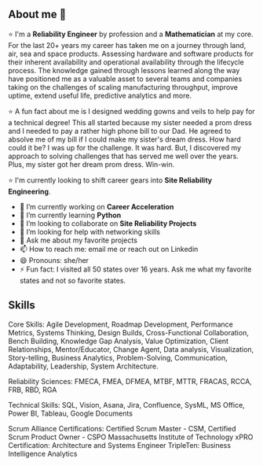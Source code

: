 ## About me 👋

⭐ I'm a **Reliability Engineer** by profession and a **Mathematician** at my core. For the last 20+ years my career has taken me on a journey through land, air, sea and space products. Assessing hardware and software products for their inherent availability and operational availability through the lifecycle process. The knowledge gained through lessons learned along the way have positioned me as a valuable asset to several teams and companies taking on the challenges of scaling manufacturing throughput, improve uptime, extend useful life, predictive analytics and more.

⭐ A fun fact about me is I designed wedding gowns and veils to help pay for a technical degree! This all started because my sister needed a prom dress and I needed to pay a rather high phone bill to our Dad. He agreed to absolve me of my bill if I could make my sister's dream dress. How hard could it be? I was up for the challenge. It was hard. But, I discovered my approach to solving challenges that has served me well over the years. Plus, my sister got her dream prom dress. Win-win.

⭐ I'm currently looking to shift career gears into **Site Reliability Engineering**.

- 🔭 I’m currently working on **Career Acceleration**
- 🌱 I’m currently learning **Python**
- 👯 I’m looking to collaborate on **Site Reliability Projects**
- 🤔 I’m looking for help with networking skills
- 💬 Ask me about my favorite projects
- 📫 How to reach me: email me or reach out on Linkedin
- 😄 Pronouns: she/her
- ⚡ Fun fact: I visited all 50 states over 16 years. Ask me what my favorite states and not so favorite states.

## Skills
Core Skills: Agile Development, Roadmap Development, Performance Metrics, Systems Thinking, Design Builds, Cross-Functional Collaboration, Bench Building, Knowledge Gap Analysis, Value Optimization, Client Relationships, Mentor/Educator, Change Agent, Data analysis, Visualization, Story-telling, Business Analytics, Problem-Solving, Communication, Adaptability, Leadership, System Architecture.

Reliability Sciences: FMECA, FMEA, DFMEA, MTBF, MTTR, FRACAS, RCCA, FRB, RBD, RGA

Technical Skills: SQL, Vision, Asana, Jira, Confluence, SysML, MS Office, Power BI, Tableau, Google Documents

Scrum Alliance Certifications: Certified Scrum Master - CSM, Certified Scrum Product Owner - CSPO
Massachusetts Institute of Technology xPRO Certification: Architecture and Systems Engineer
TripleTen: Business Intelligence Analytics
